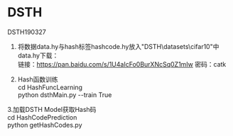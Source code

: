 # DSTH
DSTH190327  

1. 将数据data.hy与hash标签hashcode.hy放入"DSTH\datasets\cifar10\"中  
data.hy下载：  
链接：https://pan.baidu.com/s/1U4aIcFo0BurXNcSq0Z1mIw 密码：catk

2. Hash函数训练  
cd HashFuncLearning  
python dsthMain.py --train True  
  
3.加载DSTH Model获取Hash码  
cd HashCodePrediction  
python getHashCodes.py
